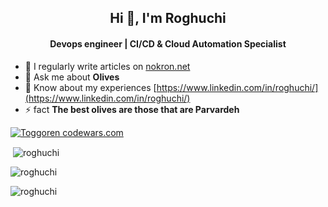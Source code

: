 <h2 align="center">Hi 👋, I'm Roghuchi</h2>
<h4 align="center">Devops engineer | CI/CD & Cloud Automation Specialist</h4>

- 📝 I regularly write articles on [nokron.net](nokron.net)
- 💬 Ask me about **Olives**
- 📄 Know about my experiences [https://www.linkedin.com/in/roghuchi/](https://www.linkedin.com/in/roghuchi/)
- ⚡ fact **The best olives are those that are Parvardeh**


[![Toggoren codewars.com](https://www.codewars.com/users/roghuchi/badges/large)](https://www.codewars.com/r/wocz7g)



<p>&nbsp;<img align="center" src="https://github-readme-stats.vercel.app/api?username=roghuchi&show_icons=true&locale=en" alt="roghuchi" /></p>

<p><img align="center" src="https://github-readme-streak-stats.herokuapp.com/?user=roghuchi&" alt="roghuchi" /></p>
<p><img align="left" src="https://github-readme-stats.vercel.app/api/top-langs?username=roghuchi&show_icons=true&locale=en&layout=compact" alt="roghuchi" /></p>
